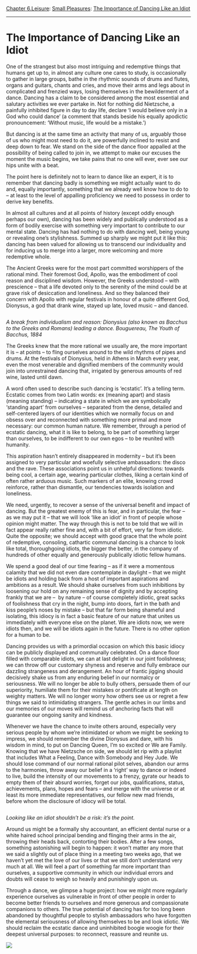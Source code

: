 [Chapter 6.Leisure](https://www.theschooloflife.com/thebookoflife/category/leisure/): [Small Pleasures](https://www.theschooloflife.com/thebookoflife/category/leisure/small-pleasures/): [The Importance of Dancing Like an Idiot](https://www.theschooloflife.com/thebookoflife/the-importance-of-dancing-like-an-idiot/)

* * *

# The Importance of Dancing Like an Idiot

One of the strangest but also most intriguing and redemptive things that humans get up to, in almost any culture one cares to study, is occasionally to gather in large groups, bathe in the rhythmic sounds of drums and flutes, organs and guitars, chants and cries, and move their arms and legs about in complicated and frenzied ways, losing themselves in the bewilderment of a dance. Dancing has a claim to be considered among the most essential and salutary activities we ever partake in. Not for nothing did Nietzsche, a painfully inhibited figure in day to day life, declare ‘I would believe only in a God who could dance’ (a comment that stands beside his equally apodictic pronouncement: ‘Without music, life would be a mistake.’)

But dancing is at the same time an activity that many of us, arguably those of us who might most need to do it, are powerfully inclined to resist and deep down to fear. We stand on the side of the dance floor appalled at the possibility of being called to join in, we attempt to make our excuses the moment the music begins, we take pains that no one will ever, ever see our hips unite with a beat.

The point here is definitely not to learn to dance like an expert, it is to remember that dancing badly is something we might actually want to do and, equally importantly, something that we already well know how to do to – at least to the level of appalling proficiency we need to possess in order to derive key benefits.

In almost all cultures and at all points of history (except oddly enough perhaps our own), dancing has been widely and publically understood as a form of bodily exercise with something very important to contribute to our mental state. Dancing has had nothing to do with dancing well, being young or revealing one’s stylishness. Summed up sharply we might put it like this: dancing has been valued for allowing us to transcend our individuality and for inducing us to merge into a larger, more welcoming and more redemptive whole.&nbsp;

The Ancient Greeks were for the most part committed worshippers of the rational mind. Their foremost God, Apollo, was the embodiment of cool reason and disciplined wisdom. However, the Greeks understood – with&nbsp; prescience – that a life devoted only to the serenity of the mind could be at grave risk of desiccation and loneliness. And so they balanced their concern with Apollo with regular festivals in honour of a quite different God, Dionysus, a god that drank wine, stayed up late, loved music – and danced.&nbsp;

<figure class="wp-block-image"><img src="https://lh4.googleusercontent.com/NjLsBbAMwY2wm2Yncha8E4UGD4LfDETLNUbr5J9bJbQoyCEUQB2ZcwXwiPIaDcnT2WX5DyS0oh8oPwI89WzDgW3n3YMGWm0S_P1wfoV2-bJiRcR0XYUX1OmKFWEC0VRLUYgn9yUi" alt=""></figure>

_A break from individualism and reason: Dionysius (also known as Bacchus to the Greeks and Romans) leading a dance. Bouguereau, The Youth of Bacchus, 1884_

The Greeks knew that the more rational we usually are, the more important it is – at points – to fling ourselves around to the wild rhythms of pipes and drums. At the festivals of Dionysius, held in Athens in March every year, even the most venerable and dignified members of the community would join into unrestrained dancing that, irrigated by generous amounts of red wine, lasted until dawn.&nbsp;

A word often used to describe such dancing is ‘ecstatic’. It’s a telling term. Ecstatic comes from two Latin words: ex (meaning apart) and stasis (meaning standing) – indicating a state in which we are symbolically ‘standing apart’ from ourselves – separated from the dense, detailed and self-centered layers of our identities which we normally focus on and obsess over and reconnected with something more primal and more necessary: our common human nature. We remember, through a period of ecstatic dancing, what it is like to belong, to be part of something larger than ourselves, to be indifferent to our own egos – to be reunited with humanity.

This aspiration hasn’t entirely disappeared in modernity – but it’s been assigned to very particular and woefully selective ambassadors: the disco and the rave. These associations point us in unhelpful directions: towards being cool, a certain age, wearing particular clothes, liking a certain kind of often rather arduous music. Such markers of an elite, knowing crowd reinforce, rather than dismantle, our tendencies towards isolation and loneliness.

We need, urgently, to recover a sense of the universal benefit and impact of dancing. But the greatest enemy of this is fear, and in particular, the fear – as we may put it – that we will look ‘like an idiot’ in front of people whose opinion might matter. The way through this is not to be told that we will in fact appear really rather fine and, with a bit of effort, very far from idiotic. Quite the opposite; we should accept with good grace that the whole point of redemptive, consoling, cathartic communal dancing is a chance to look like total, thoroughgoing idiots, the bigger the better, in the company of hundreds of other equally and generously publically idiotic fellow humans.

We spend a good deal of our time fearing – as if it were a momentous calamity that we did not even dare contemplate in daylight – that we might be idiots and holding back from a host of important aspirations and ambitions as a result. We should shake ourselves from such inhibitions by loosening our hold on any remaining sense of dignity and by accepting frankly that we are –&nbsp; by nature – of course completely idiotic, great sacks of foolishness that cry in the night, bump into doors, fart in the bath and kiss people’s noses by mistake – but that far form being shameful and isolating, this idiocy is in fact a basic feature of our nature that unites us immediately with everyone else on the planet. We are idiots now, we were idiots then, and we will be idiots again in the future. There is no other option for a human to be.

Dancing provides us with a primordial occasion on which this basic idiocy can be publicly displayed and communally celebrated. On a dance floor filled with comparable idiots, we can at last delight in our joint foolishness; we can throw off our customary shyness and reserve and fully embrace our dazzling strangeness and derangement. An hour of frantic jigging should decisively shake us from any enduring belief in our normalcy or seriousness. We will no longer be able to bully others, persuade them of our superiority, humiliate them for their mistakes or pontificate at length on weighty matters. We will no longer worry how others see us or regret a few things we said to intimidating strangers. The gentle aches in our limbs and our memories of our moves will remind us of anchoring facts that will guarantee our ongoing sanity and kindness.&nbsp;

Whenever we have the chance to invite others around, especially very serious people by whom we’re intimidated or whom we might be seeking to impress, we should remember the divine Dionysus and dare, with his wisdom in mind, to put on Dancing Queen, I’m so excited or We are Family. Knowing that we have Nietzsche on side, we should let rip with a playlist that includes What a Feeling, Dance with Somebody and Hey Jude. We should lose command of our normal rational pilot selves, abandon our arms to the harmonies, throw away our belief in a ‘right’ way to dance or indeed to live, build the intensity of our movements to a frenzy, gyrate our heads to empty them of their absurd worries, forget our jobs, qualifications, status, achievements, plans, hopes and fears – and merge with the universe or at least its more immediate representatives, our fellow new mad friends, before whom the disclosure of idiocy will be total.

<figure class="wp-block-image"><img src="https://lh4.googleusercontent.com/o6bxorLmYv5KIF_WGoiAdxlkujKC_5FPE-VvIheA1AE6SKKthUf4O-3LZIUybcs7McDOGmRNm5uOrTb0GnDoBQ28XLlsDA4VwHqADww2tFkBtKJ0OC8FdYGQObYvbk_iTbzmSJjR" alt=""></figure>

_Looking like an idiot shouldn’t be a risk: it’s the point._

Around us might be a formally shy accountant, an efficient dental nurse or a white haired school principal bending and flinging their arms in the air, throwing their heads back, contorting their bodies. After a few songs, something astonishing will begin to happen: it won’t matter any more that we said a slightly out of place thing in a meeting two weeks ago, that we haven’t yet met the love of our lives or that we still don’t understand very much at all. We will feel a part of something far more important than ourselves, a supportive community in which our individual errors and doubts will cease to weigh so heavily and punishingly upon us.

Through a dance, we glimpse a huge project: how we might more regularly experience ourselves as vulnerable in front of other people in order to become better friends to ourselves and more generous and compassionate companions to others. The true potential of dancing has for too long been abandoned by thoughtful people to stylish ambassadors who have forgotten the elemental seriousness of allowing themselves to be and look idiotic. We should reclaim the ecstatic dance and uninhibited boogie woogie for their deepest universal purposes: to reconnect, reassure and reunite us.

[![](https://img.youtube.com/vi/H2fVjXoYmxM/0.jpg)](https://www.youtube.com/embed/H2fVjXoYmxM '')
  
